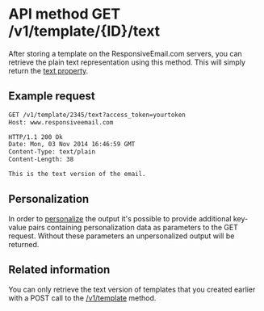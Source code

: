 # API method GET /v1/template/{ID}/text

After storing a template on the ResponsiveEmail.com servers, you can retrieve 
the plain text representation using this method. This will simply return the 
[text property](copernica-docs:ResponsiveEmail/json/property-text).

## Example request

```txt
GET /v1/template/2345/text?access_token=yourtoken
Host: www.responsiveemail.com

HTTP/1.1 200 Ok
Date: Mon, 03 Nov 2014 16:46:59 GMT
Content-Type: text/plain
Content-Length: 38

This is the text version of the email.
```

## Personalization

In order to [personalize](copernica-docs:ResponsiveEmail/personalization) the output it's possible to
provide additional key-value pairs containing personalization data as parameters to the GET request.
Without these parameters an unpersonalized output will be returned.

## Related information

You can only retrieve the text version of templates that you created earlier 
with a POST call to the [/v1/template](copernica-docs:ResponsiveEmail/api/post-template) method.
